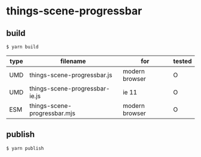 # things-scene-progressbar

## build

`$ yarn build`

| type | filename                       | for            | tested |
| ---- | ------------------------------ | -------------- | ------ |
| UMD  | things-scene-progressbar.js    | modern browser | O      |
| UMD  | things-scene-progressbar-ie.js | ie 11          | O      |
| ESM  | things-scene-progressbar.mjs   | modern browser | O      |

## publish

`$ yarn publish`
